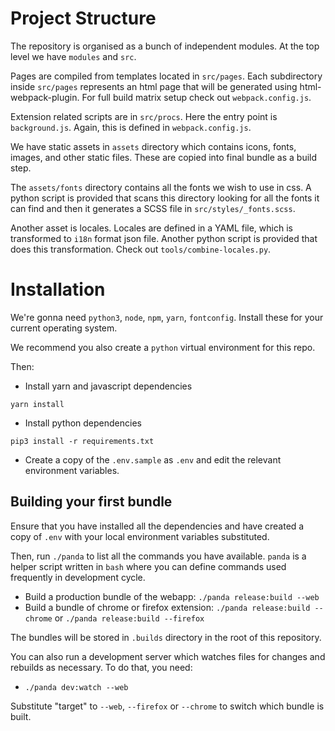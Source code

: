 # Project Structure

The repository is organised as a bunch of independent modules.
At the top level we have `modules` and `src`.

Pages are compiled from templates located in `src/pages`.
Each subdirectory inside `src/pages` represents an html page that will be generated
using html-webpack-plugin. For full build matrix setup check out `webpack.config.js`.

Extension related scripts are in `src/procs`. Here the entry point is `background.js`.
Again, this is defined in `webpack.config.js`.

We have static assets in `assets` directory which contains icons, fonts, images, and
other static files. These are copied into final bundle as a build step.

The `assets/fonts` directory contains all the fonts we wish to use in css. A python script is
provided that scans this directory looking for all the fonts it can find and then it
generates a SCSS file in `src/styles/_fonts.scss`.

Another asset is locales. Locales are defined in a YAML file, which is transformed to
`i18n` format json file. Another python script is provided that does this transformation.
Check out `tools/combine-locales.py`.


# Installation
We're gonna need `python3`, `node`, `npm`, `yarn`, `fontconfig`. Install these for your
current operating system.

We recommend you also create a `python` virtual environment for this repo.

Then:

- Install yarn and javascript dependencies
```
yarn install
```

- Install python dependencies
```
pip3 install -r requirements.txt
```

- Create a copy of the `.env.sample` as `.env` and edit the relevant environment variables.

## Building your first bundle

Ensure that you have installed all the dependencies and have created a copy of `.env` with
your local environment variables substituted.

Then, run `./panda` to list all the commands you have available. `panda` is a helper script
written in `bash` where you can define commands used frequently in development cycle.

- Build a production bundle of the webapp:
  `./panda release:build --web`
- Build a bundle of chrome or firefox extension:
  `./panda release:build --chrome` or `./panda release:build --firefox`

The bundles will be stored in `.builds` directory in the root of this repository.

You can also run a development server which watches files for changes and rebuilds as necessary.
To do that, you need:

- `./panda dev:watch --web`

Substitute "target" to `--web`, `--firefox` or `--chrome` to switch which bundle is built.
